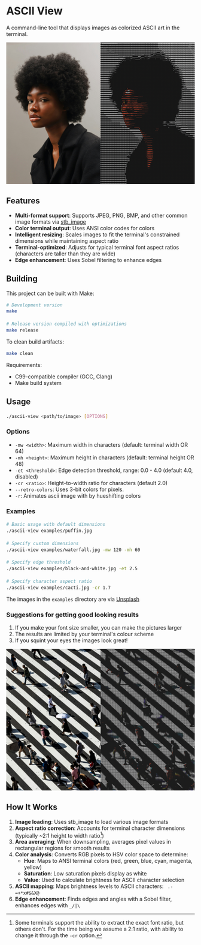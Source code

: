 # ASCII View

A command-line tool that displays images as colorized ASCII art in the terminal.

![Cover photo](./cover-photos/coverphoto-1.jpg)

## Features

- **Multi-format support**: Supports JPEG, PNG, BMP, and other common image formats via [stb_image](https://github.com/nothings/stb)
- **Color terminal output**: Uses ANSI color codes for colors
- **Intelligent resizing**: Scales images to fit the terminal's constrained dimensions while maintaining aspect ratio
- **Terminal-optimized**: Adjusts for typical terminal font aspect ratios (characters are taller than they are wide)
- **Edge enhancement**: Uses Sobel filtering to enhance edges

## Building

This project can be built with Make:

```bash
# Development version
make

# Release version compiled with optimizations
make release
```

To clean build artifacts:

```bash
make clean
```

Requirements:

- C99-compatible compiler (GCC, Clang)
- Make build system

## Usage

```bash
./ascii-view <path/to/image> [OPTIONS]
```

### Options

- `-mw <width>`: Maximum width in characters (default: terminal width OR 64)
- `-mh <height>`: Maximum height in characters (default: terminal height OR 48)
- `-et <threshold>`: Edge detection threshold, range: 0.0 - 4.0 (default 4.0, disabled)
- `-cr <ratio>`: Height-to-width ratio for characters (default 2.0)
- `--retro-colors`: Uses 3-bit colors for pixels.
- `-r`: Animates ascii image with by hueshifting colors

### Examples

```bash
# Basic usage with default dimensions
./ascii-view examples/puffin.jpg

# Specify custom dimensions
./ascii-view examples/waterfall.jpg -mw 120 -mh 60

# Specify edge threshold
./ascii-view examples/black-and-white.jpg -et 2.5

# Specify character aspect ratio
./ascii-view examples/cacti.jpg -cr 1.7
```

The images in the `examples` directory are via [Unsplash](https://unsplash.com)

### Suggestions for getting good looking results

1. If you make your font size smaller, you can make the pictures larger
2. The results are limited by your terminal's colour scheme
3. If you squint your eyes the images look great!

![Cover photo](./cover-photos/coverphoto-2.jpg)

## How It Works

1. **Image loading**: Uses stb_image to load various image formats
2. **Aspect ratio correction**: Accounts for terminal character dimensions (typically ~2:1 height to width ratio[^1])
3. **Area averaging**: When downsampling, averages pixel values in rectangular regions for smooth results
4. **Color analysis**: Converts RGB pixels to HSV color space to determine:
   - **Hue**: Maps to ANSI terminal colors (red, green, blue, cyan, magenta, yellow)
   - **Saturation**: Low saturation pixels display as white
   - **Value**: Used to calculate brightness for ASCII character selection
5. **ASCII mapping**: Maps brightness levels to ASCII characters: ` .-=+*x#$&X@`
6. **Edge enhancement**: Finds edges and angles with a Sobel filter, enhances edges with `_/|\`

[^1]: Some terminals support the ability to extract the exact font ratio, but others don't. For the time being we assume a 2:1 ratio, with ability to change it through the `-cr` option.

